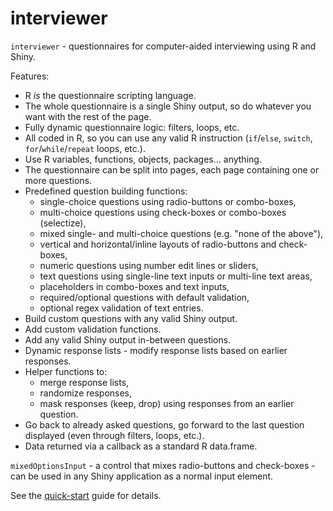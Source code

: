 # interviewer

`interviewer` - questionnaires for computer-aided interviewing using R and Shiny.

Features:
* R *is* the questionnaire scripting language.
* The whole questionnaire is a single Shiny output, so do whatever you want with the rest of the page.
* Fully dynamic questionnaire logic: filters, loops, etc.
* All coded in R, so you can use any valid R instruction (`if`/`else`, `switch`, `for`/`while`/`repeat` loops, etc.).
* Use R variables, functions, objects, packages... anything.
* The questionnaire can be split into pages, each page containing one or more questions.
* Predefined question building functions:
  * single-choice questions using radio-buttons or combo-boxes,
  * multi-choice questions using check-boxes or combo-boxes (selectize),
  * mixed single- and multi-choice questions (e.g. "none of the above"),
  * vertical and horizontal/inline layouts of radio-buttons and check-boxes,
  * numeric questions using number edit lines or sliders,
  * text questions using single-line text inputs or multi-line text areas,
  * placeholders in combo-boxes and text inputs,
  * required/optional questions with default validation,
  * optional regex validation of text entries.
* Build custom questions with any valid Shiny output.
* Add custom validation functions.
* Add any valid Shiny output in-between questions.
* Dynamic response lists - modify response lists based on earlier responses.
* Helper functions to:
  * merge response lists,
  * randomize responses,
  * mask responses (keep, drop) using responses from an earlier question.
* Go back to already asked questions, go forward to the last question displayed (even through filters, loops, etc.).
* Data returned via a callback as a standard R data.frame.

`mixedOptionsInput` - a control that mixes radio-buttons and check-boxes -
can be used in any Shiny application as a normal input element.

See the [quick-start](https://github.com/mtrybulec/interviewer/blob/master/QUICK-START.md) guide for details.
